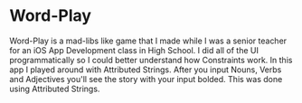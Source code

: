 # Word-Play

Word-Play is a mad-libs like game that I made while I was a senior teacher for an iOS App Development class in High School. I did all of the UI programmatically so I could better understand how Constraints work. In this app I played around with Attributed Strings. After you input Nouns, Verbs and Adjectives you'll see the story with your input bolded. This was done using Attributed Strings. 